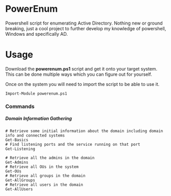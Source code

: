 # PowerEnum
Powershell script for enumerating Active Directory. Nothing new or ground breaking, just a cool project to further develop my knowledge of powershell, Windows and specifically AD.

# Usage

Download the **powerenum.ps1** script and get it onto your target system. This can be done multiple ways which you can figure out for yourself.

Once on the system you will need to import the script to be able to use it.

```posh
Import-Module powerenum.ps1
```

### Commands

##### Domain Information Gathering
```posh
# Retrieve some initial information about the domain including domain info and connected systems
Get-Basics 
# Find listening ports and the service running on that port
Get-Listening

# Retrieve all the admins in the domain
Get-Admins
# Retrieve all OUs in the system
Get-OUs
# Retrieve all groups in the domain
Get-AllGroups
# Retrieve all users in the domain
Get-AllUsers
```
